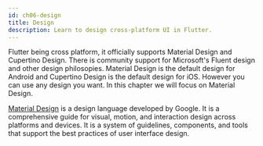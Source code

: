 ```yaml
---
id: ch06-design
title: Design
description: Learn to design cross-platform UI in Flutter.
---
```


Flutter being cross platform, it officially supports Material Design and Cupertino Design. There is community support for Microsoft's Fluent design and other design philosopies. Material Design is the default design for Android and Cupertino Design is the default design for iOS. However you can use any design you want. In this chapter we will focus on Material Design.

[Material Design](https://material.io/design/) is a design language developed by Google. It is a comprehensive guide for visual, motion, and interaction design across platforms and devices. It is a system of guidelines, components, and tools that support the best practices of user interface design.
